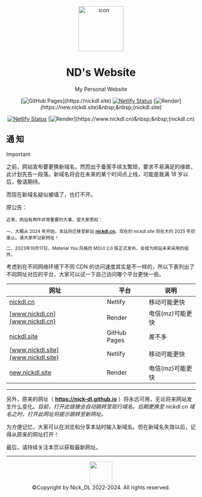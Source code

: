 <div align="center">
<img width="120" src="https://github.com/Nick-DL/nick-dl.github.io/assets/106737278/db7549de-fbf0-4e24-a0fa-e07be95b0d49" alt="icon"/>
<h1 align="center"> ND's Website</h1>

My Personal Website

[![GitHub Pages](https://img.shields.io/badge/GitHub-Pages-blue?logo="GitHub"&style="flat")](https://nickdl.site)
[![Netlify Status](https://api.netlify.com/api/v1/badges/841507c1-6860-401e-b646-0523d0575531/deploy-status)](https://www.nickdl.site)
[![Render](https://img.shields.io/badge/Render-hosted-purple?logo="Render"&style="flat")](https://new.nickdl.site)&nbsp;&nbsp;(nickdl.site)

[![Netlify Status](https://api.netlify.com/api/v1/badges/557f374a-8089-4b19-91f1-cd472a90126e/deploy-status)](https://nickdl.cn)
[![Render](https://img.shields.io/badge/Render-hosted-purple?logo="Render"&style="flat")](https://www.nickdl.cn)&nbsp;&nbsp;(nickdl.cn)

</div>



## 通 知

> [!IMPORTANT]
> 之前，网站宣布要更换新域名，然而出于备案手续太繁琐，要求不易满足的缘故，此计划先告一段落。新域名将会在未来的某个时间点上线，可能是我满 18 岁以后，敬请期待。
> 
> 而现在新域名疑似被墙了，也打不开。
> 
> 原公告：
> 
> 
> <small><p>近来，网站有两件非常重要的大事，望大家悉知：</p>
> <p>一、大概从 2024 年开始，本站将迁移至新站 <a href="https://www.nickdl.cn/"><b>nickdl.cn</b></a>。现在的 nickdl.site 将在大约 2025 年初废止。请大家牢记新网址！</p>
> <p>二、2023年10月17日，Material You 风格的 MDUI 2.0 版正式发布，会成为网站未来采用的组件。</p></small>


考虑到在不同网络环境下不同 CDN 的访问速度其实是不一样的，所以下表列出了不同网址对应的平台，大家可以试一下自己访问哪个平台更快一些。

| 网址 | 平台 | 说明 |
| ------------- | ------------- | ------------- |
| [nickdl.cn](nickdl.cn) | Netlify | 移动可能更快 |
| [www.nickdl.cn](www.nickdl.cn) | Render | 电信(mz)可能更快 |
| [nickdl.site](nickdl.site) | GitHub Pages | 差不多 |
| [www.nickdl.site](www.nickdl.site) | Netlify | 移动可能更快 |
| [new.nickdl.site](new.nickdl.site) | Render | 电信(mz)可能更快 |

---

另外，原来的网址（ **https://nick-dl.github.io** ）将永远可用，无论将来网站发生什么变化。*目前，打开此链接会自动跳转至现行域名。后期更换至 nickdl.cn 域名之时，打开此网址将提示跳转至新网址。*

为方便记忆，大家可以在浏览和分享本站时输入新域名。但在新域名失效以后，记得从原来的网址打开！

最后，请持续关注本页以获取最新网址。



---

<p align="center"> 
     <img height="60"src="https://user-images.githubusercontent.com/106737278/213456453-bdcd0029-2b4e-491a-b5e9-d74426922977.svg"/><br>
    ©Copyright by Nick_DL 2022-2024. All rights reserved.
</p>